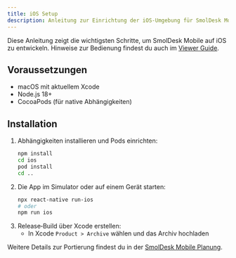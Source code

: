 ```yaml
---
title: iOS Setup
description: Anleitung zur Einrichtung der iOS-Umgebung für SmolDesk Mobile
---
```


Diese Anleitung zeigt die wichtigsten Schritte, um SmolDesk Mobile auf iOS zu entwickeln. Hinweise zur Bedienung findest du auch im [Viewer Guide](../usage/viewer.md).

## Voraussetzungen

- macOS mit aktuellem Xcode
- Node.js 18+
- CocoaPods (für native Abhängigkeiten)

## Installation

1. Abhängigkeiten installieren und Pods einrichten:
   ```bash
   npm install
   cd ios
   pod install
   cd ..
   ```
2. Die App im Simulator oder auf einem Gerät starten:
   ```bash
   npx react-native run-ios
   # oder
   npm run ios
   ```
3. Release‑Build über Xcode erstellen:
   - In Xcode `Product > Archive` wählen und das Archiv hochladen

Weitere Details zur Portierung findest du in der [SmolDesk Mobile Planung](../archive/old_docs/Smodesk-Mobile.md).
